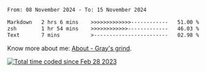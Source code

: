 <!--START_SECTION:waka-->

```txt
From: 08 November 2024 - To: 15 November 2024

Markdown   2 hrs 6 mins    >>>>>>>>>>>>>------------   51.00 %
zsh        1 hr 54 mins    >>>>>>>>>>>>-------------   46.03 %
Text       7 mins          >------------------------   02.98 %
```

<!--END_SECTION:waka-->

<!-- [![grayxu's github stats](https://github-readme-stats.vercel.app/api?username=grayxu&count_private=true&show_icons=true)](https://github.com/grayxu) -->

Know more about me: [About - Gray's grind](https://www.grayxu.cn/).
<p align="left">
  <a href="https://wakatime.com/@c69eb31e-43a1-463f-8968-c3449e386f57"><img src="https://wakatime.com/badge/user/c69eb31e-43a1-463f-8968-c3449e386f57.svg" title="Total time coded since Feb 28 2023" /></a>
</p>

